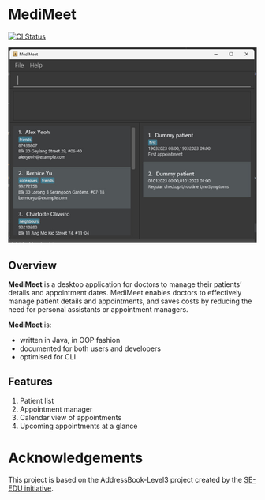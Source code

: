 # MediMeet

[![CI Status](https://github.com/AY2223S2-CS2103T-W12-4/tp/workflows/Java%20CI/badge.svg)](https://github.com/AY2223S2-CS2103T-W12-4/tp/actions/workflows/gradle.yml)

![Ui](docs/images/Ui_placeholder.png)

## Overview
**MediMeet** is a desktop application for doctors to manage their patients’ details and appointment dates. MediMeet enables doctors to effectively manage patient details and appointments, and saves costs by reducing the need for personal assistants or appointment managers.

**MediMeet** is:
* written in Java, in OOP fashion
* documented for both users and developers
* optimised for CLI

## Features
1. Patient list
2. Appointment manager
3. Calendar view of appointments
4. Upcoming appointments at a glance

# Acknowledgements
This project is based on the AddressBook-Level3 project created by the [SE-EDU initiative](https://se-education.org).

